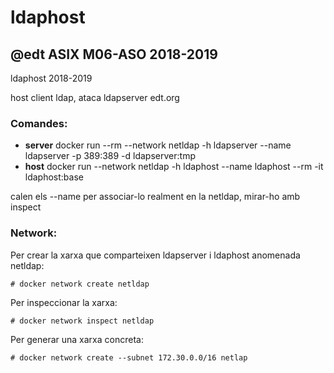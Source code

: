 # ldaphost

## @edt ASIX M06-ASO 2018-2019

ldaphost 2018-2019 

host client ldap, ataca ldapserver edt.org

### Comandes:

 * **server** docker run --rm --network netldap -h ldapserver --name ldapserver -p 389:389 -d ldapserver:tmp
 * **host** docker run --network netldap -h ldaphost --name ldaphost --rm -it ldaphost:base

calen els --name per associar-lo realment en la netldap, mirar-ho amb inspect

### Network:

Per crear la xarxa que comparteixen ldapserver i ldaphost anomenada netldap:

```
# docker network create netldap
```

Per inspeccionar la xarxa:
```
# docker network inspect netldap
```

Per generar una xarxa concreta:
```
# docker network create --subnet 172.30.0.0/16 netlap
```

